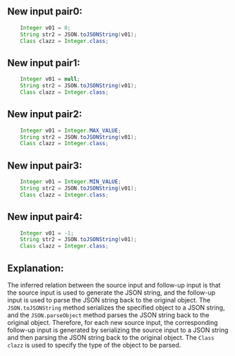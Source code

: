 ## New input pair0:
```java
    Integer v01 = 0;
    String str2 = JSON.toJSONString(v01);
    Class clazz = Integer.class;
```

## New input pair1:
```java
    Integer v01 = null;
    String str2 = JSON.toJSONString(v01);
    Class clazz = Integer.class;
```

## New input pair2:
```java
    Integer v01 = Integer.MAX_VALUE;
    String str2 = JSON.toJSONString(v01);
    Class clazz = Integer.class;
```

## New input pair3:
```java
    Integer v01 = Integer.MIN_VALUE;
    String str2 = JSON.toJSONString(v01);
    Class clazz = Integer.class;
```

## New input pair4:
```java
    Integer v01 = -1;
    String str2 = JSON.toJSONString(v01);
    Class clazz = Integer.class;
```

## Explanation:
The inferred relation between the source input and follow-up input is that the source input is used to generate the JSON string, and the follow-up input is used to parse the JSON string back to the original object. The `JSON.toJSONString` method serializes the specified object to a JSON string, and the `JSON.parseObject` method parses the JSON string back to the original object. Therefore, for each new source input, the corresponding follow-up input is generated by serializing the source input to a JSON string and then parsing the JSON string back to the original object. The `Class clazz` is used to specify the type of the object to be parsed.

